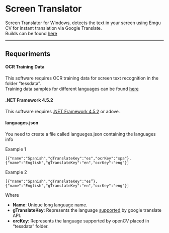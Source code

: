 Screen Translator
===================

Screen Translator for Windows, detects the text in your screen using Emgu CV for instant translation via Google Translate.  
Builds can be found [here](https://github.com/iformas/ScreenTranslator/releases)

----------

Requeriments
-------------

#### <i class="icon-file"></i> OCR Training Data
This software requires OCR training data for screen text recognition in the folder “tessdata”.  
Training data samples for different languages can be found [here](https://github.com/tesseract-ocr/tessdata)


#### <i class="icon-file"></i> .NET Framework 4.5.2
This software requires [.NET Framework 4.5.2](https://www.microsoft.com/en-us/download/details.aspx?id=42642) or adove.


#### <i class="icon-file"></i> languages.json 

You need to create a file called langueges.json containing the languages info

Example 1

    [{"name":"Spanish","gTranslateKey":"es","ocrKey":"spa"},{"name":"English","gTranslateKey":"en","ocrKey":"eng"}]
Example 2

    [{"name":"Spanish","gTranslateKey":"es”},{"name":"English","gTranslateKey":"en","ocrKey":"eng"}]
Where

 - **Name**: Unique long language name.
 - **gTranslateKey**: Represents the language [supported](https://cloud.google.com/translate/v2/translate-reference#supported_languages) by google translate API.
 - **orcKey**: Represents the language supported by openCV placed in “tessdata” folder.